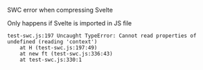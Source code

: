 SWC error when compressing Svelte

Only happens if Svelte is imported in JS file

```
test-swc.js:197 Uncaught TypeError: Cannot read properties of undefined (reading 'context')
    at H (test-swc.js:197:49)
    at new ft (test-swc.js:336:43)
    at test-swc.js:330:1
```
